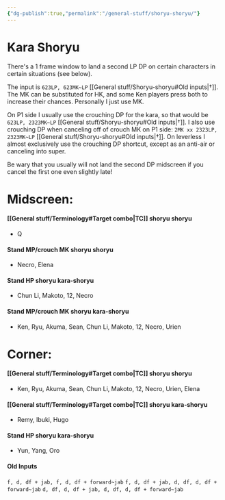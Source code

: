 ```yaml
---
{"dg-publish":true,"permalink":"/general-stuff/shoryu-shoryu/"}
---
```


# Kara Shoryu
There's a 1 frame window to land a second LP DP on certain characters in certain situations (see below). 

The input is `623LP, 623MK~LP` [[General stuff/Shoryu-shoryu#Old inputs\|†]]. The MK can be substituted for HK, and some Ken players press both to increase their chances. Personally I just use MK. 

On P1 side I usually use the crouching DP for the kara, so that would be 
`623LP, 2323MK~LP` [[General stuff/Shoryu-shoryu#Old inputs\|†]].
I also use crouching DP when canceling off of crouch MK on P1 side: 
`2MK xx 2323LP, 2323MK~LP` [[General stuff/Shoryu-shoryu#Old inputs\|†]].
On leverless I almost exclusively use the crouching DP shortcut, except as an anti-air or canceling into super.

Be wary that you usually will not land the second DP midscreen if you cancel the first one even slightly late!
# Midscreen: 
#### [[General stuff/Terminology#Target combo\|TC]] shoryu shoryu 
- Q
#### Stand MP/crouch MK shoryu shoryu 
- Necro, Elena 
#### Stand HP shoryu kara-shoryu
- Chun Li, Makoto, 12, Necro 
#### Stand MP/crouch MK shoryu kara-shoryu
- Ken, Ryu, Akuma, Sean, Chun Li, Makoto, 12, Necro, Urien  

# Corner: 
#### [[General stuff/Terminology#Target combo\|TC]] shoryu shoryu 
- Ken, Ryu, Akuma, Sean, Chun Li, Makoto, 12, Necro, Urien, Elena 
#### [[General stuff/Terminology#Target combo\|TC]] shoryu kara-shoryu 
- Remy, Ibuki, Hugo 
#### Stand HP shoryu kara-shoryu 
- Yun, Yang, Oro



#### Old Inputs
`f, d, df + jab, f, d, df + forward~jab`
`f, d, df + jab, d, df, d, df + forward~jab`
`d, df, d, df + jab, d, df, d, df + forward~jab`


